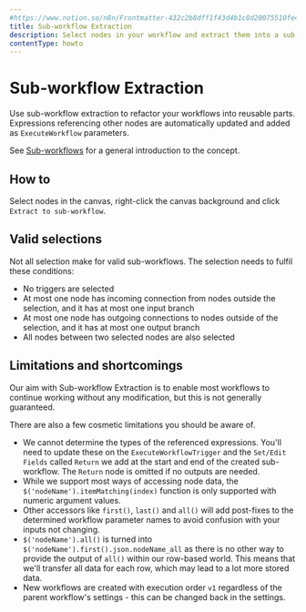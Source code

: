 ```yaml
---
#https://www.notion.so/n8n/Frontmatter-432c2b8dff1f43d4b1c8d20075510fe4
title: Sub-workflow Extraction
description: Select nodes in your workflow and extract them into a sub-workflow.
contentType: howto
---
```


# Sub-workflow Extraction

Use sub-workflow extraction to refactor your workflows into reusable parts. Expressions referencing other nodes are automatically updated and added as `ExecuteWorkflow` parameters.

See [Sub-workflows](/flow-logic/subworkflows.md) for a general introduction to the concept.

## How to

Select nodes in the canvas, right-click the canvas background and click `Extract to sub-workflow`.

## Valid selections

Not all selection make for valid sub-workflows. The selection needs to fulfil these conditions:

- No triggers are selected 
- At most one node has incoming connection from nodes outside the selection, and it has at most one input branch
- At most one node has outgoing connections to nodes outside of the selection, and it has at most one output branch
- All nodes between two selected nodes are also selected

## Limitations and shortcomings

Our aim with Sub-workflow Extraction is to enable most workflows to continue working without any modification, but this is not generally guaranteed.

There are also a few cosmetic limitations you should be aware of.

- We cannot determine the types of the referenced expressions. You'll need to update these on the `ExecuteWorkflowTrigger` and the `Set/Edit Fields` called `Return` we add at the start and end of the created sub-workflow. The `Return` node is omitted if no outputs are needed.
- While we support most ways of accessing node data, the `$('nodeName').itemMatching(index)` function is only supported with numeric argument values.
- Other accessors like `first()`, `last()` and `all()` will add post-fixes to the determined workflow parameter names to avoid confusion with your inputs not changing.
- `$('nodeName').all()` is turned into `$('nodeName').first().json.nodeName_all` as there is no other way to provide the output of `all()` within our row-based world. This means that we'll transfer all data for each row, which may lead to a lot more stored data.
- New workflows are created with execution order `v1` regardless of the parent workflow's settings - this can be changed back in the settings.

